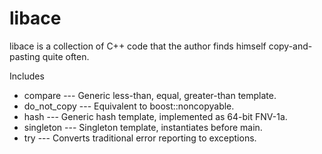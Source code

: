 libace
======

libace is a collection of C++ code that the author finds himself
copy-and-pasting quite often.

Includes

 * compare --- Generic less-than, equal, greater-than template.
 * do_not_copy --- Equivalent to boost::noncopyable.
 * hash --- Generic hash template, implemented as 64-bit FNV-1a.
 * singleton --- Singleton template, instantiates before main.
 * try --- Converts traditional error reporting to exceptions.
